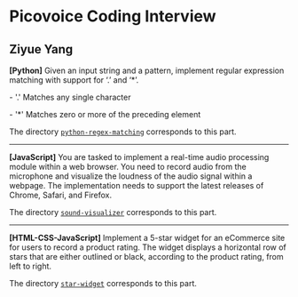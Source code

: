 # Picovoice Coding Interview
## Ziyue Yang

**[Python]** Given an input string and a pattern, implement regular expression matching with support for ‘.’ and ‘*’.

\- '.' Matches any single character

\- '*' Matches zero or more of the preceding element

The directory [`python-regex-matching`](https://github.com/yangzi33/picovoice-coding-interview/tree/master/python-regex-matching) corresponds to this part.

---

**[JavaScript]** You are tasked to implement a real-time audio processing module within a web browser. You need to record audio from the microphone and visualize the loudness of the audio signal within a webpage. The implementation needs to support the latest releases of Chrome, Safari, and Firefox.

The directory [`sound-visualizer`](https://github.com/yangzi33/picovoice-coding-interview/tree/master/sound-visualizer) corresponds to this part.

---

**[HTML-CSS-JavaScript]** Implement a 5-star widget for an eCommerce site for users to record a product rating. The widget displays a horizontal row of stars that are either outlined or black, according to the product rating, from left to right. 

The directory [`star-widget`](https://github.com/yangzi33/picovoice-coding-interview/tree/master/python-regex-matching) corresponds to this part.

